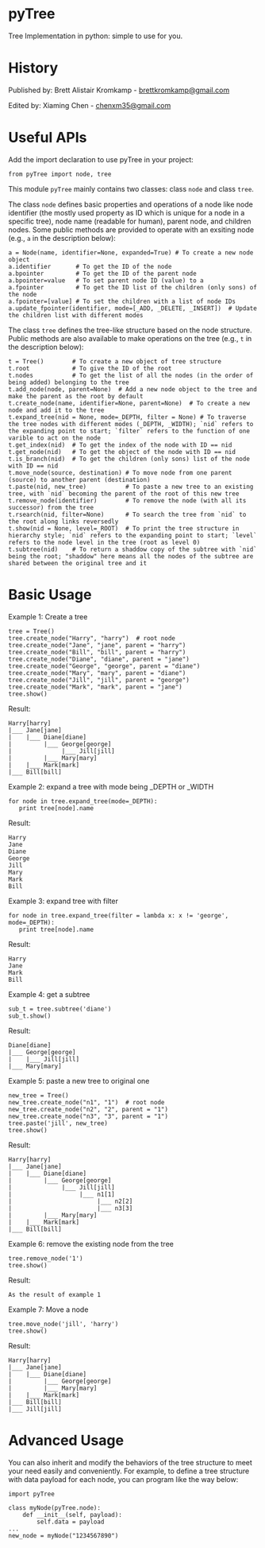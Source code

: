 pyTree
========

Tree Implementation in python: simple to use for you.

History
=======

Published by: Brett Alistair Kromkamp - brettkromkamp@gmail.com

Edited by: Xiaming Chen - chenxm35@gmail.com


Useful APIs
=======

Add the import declaration to use pyTree in your project:

    from pyTree import node, tree

This module `pyTree` mainly contains two classes: class `node` and class `tree`.

The class `node` defines basic properties and operations of a node like node identifier 
(the mostly used property as ID which is unique for a node in a specific tree), node name 
(readable for human), parent node, and children nodes. Some public methods are provided 
to operate with an exsiting node (e.g., `a` in the description below):

    a = Node(name, identifier=None, expanded=True) # To create a new node object
    a.identifier       # To get the ID of the node
    a.bpointer         # To get the ID of the parent node
    a.bpointer=value   # To set parent node ID (value) to a
    a.fpointer         # To get the ID list of the children (only sons) of the node
    a.fpointer=[value] # To set the children with a list of node IDs
    a.update_fpointer(identifier, mode=[_ADD, _DELETE, _INSERT])  # Update the children list with different modes

The class `tree` defines the tree-like structure based on the node structure. Public methods
are also available to make operations on the tree (e.g., `t` in the description below):

    t = Tree()        # To create a new object of tree structure
    t.root            # To give the ID of the root
    t.nodes           # To get the list of all the nodes (in the order of being added) belonging to the tree
    t.add_node(node, parent=None)  # Add a new node object to the tree and make the parent as the root by default
    t.create_node(name, identifier=None, parent=None)  # To create a new node and add it to the tree
    t.expand_tree(nid = None, mode=_DEPTH, filter = None) # To traverse the tree nodes with different modes (_DEPTH, _WIDTH); `nid` refers to the expanding point to start; `filter` refers to the function of one varible to act on the node
    t.get_index(nid)  # To get the index of the node with ID == nid
    t.get_node(nid)   # To get the object of the node with ID == nid
    t.is_branch(nid)  # To get the children (only sons) list of the node with ID == nid
    t.move_node(source, destination) # To move node from one parent (source) to another parent (destination)
    t.paste(nid, new_tree)           # To paste a new tree to an existing tree, with `nid` becoming the parent of the root of this new tree
    t.remove_node(identifier)        # To remove the node (with all its successor) from the tree
    t.rsearch(nid, filter=None)      # To search the tree from `nid` to the root along links reversedly
    t.show(nid = None, level=_ROOT)  # To print the tree structure in hierarchy style; `nid` refers to the expanding point to start; `level` refers to the node level in the tree (root as level 0)
    t.subtree(nid)    # To return a shaddow copy of the subtree with `nid` being the root; "shaddow" here means all the nodes of the subtree are shared between the original tree and it

Basic Usage
=======

Example 1: Create a tree

    tree = Tree()
    tree.create_node("Harry", "harry")  # root node
    tree.create_node("Jane", "jane", parent = "harry")
    tree.create_node("Bill", "bill", parent = "harry")
    tree.create_node("Diane", "diane", parent = "jane")
    tree.create_node("George", "george", parent = "diane")
    tree.create_node("Mary", "mary", parent = "diane")
    tree.create_node("Jill", "jill", parent = "george")
    tree.create_node("Mark", "mark", parent = "jane")
    tree.show()

Result:

    Harry[harry]
    |___ Jane[jane]
    |    |___ Diane[diane]
    |         |___ George[george]
    |              |___ Jill[jill]
    |         |___ Mary[mary]
    |    |___ Mark[mark]
    |___ Bill[bill]

Example 2: expand a tree with mode being _DEPTH or _WIDTH

    for node in tree.expand_tree(mode=_DEPTH):
	   print tree[node].name

Result:

    Harry
    Jane
    Diane
    George
    Jill
    Mary
    Mark
    Bill

Example 3: expand tree with filter

    for node in tree.expand_tree(filter = lambda x: x != 'george', mode=_DEPTH):
	   print tree[node].name

Result:

    Harry
    Jane
    Mark
    Bill

Example 4: get a subtree

    sub_t = tree.subtree('diane')
    sub_t.show()

Result:

    Diane[diane]
    |___ George[george]
    |    |___ Jill[jill]
    |___ Mary[mary]

Example 5: paste a new tree to original one

    new_tree = Tree()
    new_tree.create_node("n1", "1")  # root node
    new_tree.create_node("n2", "2", parent = "1")
    new_tree.create_node("n3", "3", parent = "1")
    tree.paste('jill', new_tree)
    tree.show()

Result:

    Harry[harry]
    |___ Jane[jane]
    |    |___ Diane[diane]
    |         |___ George[george]
    |              |___ Jill[jill]
    |                   |___ n1[1]
    |                        |___ n2[2]
    |                        |___ n3[3]
    |         |___ Mary[mary]
    |    |___ Mark[mark]
    |___ Bill[bill]

Example 6: remove the existing node from the tree

    tree.remove_node('1')
    tree.show()

Result:

    As the result of example 1

Example 7: Move a node

    tree.move_node('jill', 'harry')
    tree.show()
	
Result:

    Harry[harry]
    |___ Jane[jane]
    |    |___ Diane[diane]
    |         |___ George[george]
    |         |___ Mary[mary]
    |    |___ Mark[mark]
    |___ Bill[bill]
    |___ Jill[jill]


Advanced Usage
=======

You can also inherit and modify the behaviors of the tree structure to meet your need easily and conveniently.
For example, to define a tree structure with data payload for each node, you can program like the way below:

    import pyTree

    class myNode(pyTree.node):
        def __init__(self, payload):
            self.data = payload
    ...
    new_node = myNode("1234567890")
